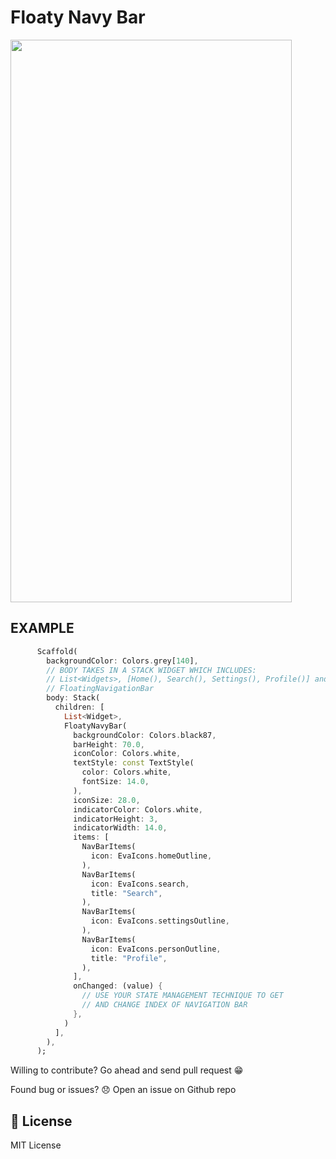 #  Floaty Navy Bar

<img width="450" height="900" src="https://github.com/mjhansen3/floaty_navy_bar/blob/master/example/images/new_fnb-3.png?raw=true">

## EXAMPLE

```dart
      Scaffold(
        backgroundColor: Colors.grey[140],
        // BODY TAKES IN A STACK WIDGET WHICH INCLUDES:
        // List<Widgets>, [Home(), Search(), Settings(), Profile()] and
        // FloatingNavigationBar
        body: Stack(
          children: [
            List<Widget>,
            FloatyNavyBar(
              backgroundColor: Colors.black87,
              barHeight: 70.0,
              iconColor: Colors.white,
              textStyle: const TextStyle(
                color: Colors.white,
                fontSize: 14.0,
              ),
              iconSize: 28.0,
              indicatorColor: Colors.white,
              indicatorHeight: 3,
              indicatorWidth: 14.0,
              items: [
                NavBarItems(
                  icon: EvaIcons.homeOutline,
                ),
                NavBarItems(
                  icon: EvaIcons.search,
                  title: "Search",
                ),
                NavBarItems(
                  icon: EvaIcons.settingsOutline,
                ),
                NavBarItems(
                  icon: EvaIcons.personOutline,
                  title: "Profile",
                ),
              ],
              onChanged: (value) {
                // USE YOUR STATE MANAGEMENT TECHNIQUE TO GET
                // AND CHANGE INDEX OF NAVIGATION BAR
              },
            )
          ],
        ),
      );
```
Willing to contribute?
Go ahead and send pull request :grin:

Found bug or issues? :disappointed:
Open an issue on Github repo

## :key: License

MIT License

